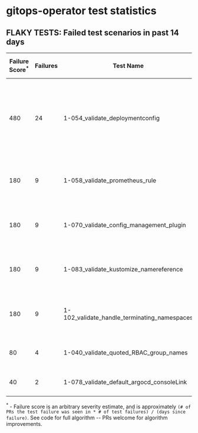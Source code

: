 # gitops-operator test statistics
## FLAKY TESTS: Failed test scenarios in past 14 days
| Failure Score<sup>*</sup> | Failures | Test Name | Last Seen | PR List and Logs 
|---|---|---|---|---|
| 480 | 24 | 1-054_validate_deploymentconfig  |  | 2: [#573](https://github.com/redhat-developer/gitops-operator/pull//573)<sup>[1](https://storage.googleapis.com/origin-ci-test/pr-logs/pull/redhat-developer_gitops-operator/573/pull-ci-redhat-developer-gitops-operator-master-v4.12-kuttl-parallel/1684863286698315776/build-log.txt), [2](https://storage.googleapis.com/origin-ci-test/pr-logs/pull/redhat-developer_gitops-operator/573/pull-ci-redhat-developer-gitops-operator-master-v4.10-kuttl-parallel/1684568729456742400/build-log.txt), [3](https://storage.googleapis.com/origin-ci-test/pr-logs/pull/redhat-developer_gitops-operator/573/pull-ci-redhat-developer-gitops-operator-master-v4.11-kuttl-parallel/1684863284794101760/build-log.txt), [4](https://storage.googleapis.com/origin-ci-test/pr-logs/pull/redhat-developer_gitops-operator/573/pull-ci-redhat-developer-gitops-operator-master-v4.10-kuttl-parallel/1681900925842624512/build-log.txt), [5](https://storage.googleapis.com/origin-ci-test/pr-logs/pull/redhat-developer_gitops-operator/573/pull-ci-redhat-developer-gitops-operator-master-v4.11-kuttl-parallel/1684568729649680384/build-log.txt), [6](https://storage.googleapis.com/origin-ci-test/pr-logs/pull/redhat-developer_gitops-operator/573/pull-ci-redhat-developer-gitops-operator-master-v4.11-kuttl-parallel/1684812774732992512/build-log.txt), [7](https://storage.googleapis.com/origin-ci-test/pr-logs/pull/redhat-developer_gitops-operator/573/pull-ci-redhat-developer-gitops-operator-master-v4.12-kuttl-parallel/1684589239657828352/build-log.txt), [8](https://storage.googleapis.com/origin-ci-test/pr-logs/pull/redhat-developer_gitops-operator/573/pull-ci-redhat-developer-gitops-operator-master-v4.10-kuttl-parallel/1684551087689830400/build-log.txt), [9](https://storage.googleapis.com/origin-ci-test/pr-logs/pull/redhat-developer_gitops-operator/573/pull-ci-redhat-developer-gitops-operator-master-v4.11-kuttl-parallel/1684551087836631040/build-log.txt), [10](https://storage.googleapis.com/origin-ci-test/pr-logs/pull/redhat-developer_gitops-operator/573/pull-ci-redhat-developer-gitops-operator-master-v4.12-kuttl-parallel/1684551090055417856/build-log.txt), [11](https://storage.googleapis.com/origin-ci-test/pr-logs/pull/redhat-developer_gitops-operator/573/pull-ci-redhat-developer-gitops-operator-master-v4.12-kuttl-parallel/1684812777023082496/build-log.txt), [12](https://storage.googleapis.com/origin-ci-test/pr-logs/pull/redhat-developer_gitops-operator/573/pull-ci-redhat-developer-gitops-operator-master-v4.10-kuttl-parallel/1684589239594913792/build-log.txt), [13](https://storage.googleapis.com/origin-ci-test/pr-logs/pull/redhat-developer_gitops-operator/573/pull-ci-redhat-developer-gitops-operator-master-v4.10-kuttl-parallel/1684812774577803264/build-log.txt), [14](https://storage.googleapis.com/origin-ci-test/pr-logs/pull/redhat-developer_gitops-operator/573/pull-ci-redhat-developer-gitops-operator-master-v4.10-kuttl-parallel/1684863284529860608/build-log.txt), [15](https://storage.googleapis.com/origin-ci-test/pr-logs/pull/redhat-developer_gitops-operator/573/pull-ci-redhat-developer-gitops-operator-master-v4.11-kuttl-parallel/1681900925993619456/build-log.txt), [16](https://storage.googleapis.com/origin-ci-test/pr-logs/pull/redhat-developer_gitops-operator/573/pull-ci-redhat-developer-gitops-operator-master-v4.11-kuttl-parallel/1684589239632662528/build-log.txt), [17](https://storage.googleapis.com/origin-ci-test/pr-logs/pull/redhat-developer_gitops-operator/573/pull-ci-redhat-developer-gitops-operator-master-v4.12-kuttl-parallel/1681900928296292352/build-log.txt), [18](https://storage.googleapis.com/origin-ci-test/pr-logs/pull/redhat-developer_gitops-operator/573/pull-ci-redhat-developer-gitops-operator-master-v4.12-kuttl-parallel/1684568731855884288/build-log.txt)</sup> [#559](https://github.com/redhat-developer/gitops-operator/pull//559)<sup>[1](https://storage.googleapis.com/origin-ci-test/pr-logs/pull/redhat-developer_gitops-operator/559/pull-ci-redhat-developer-gitops-operator-master-v4.11-kuttl-parallel/1680879726194855936/build-log.txt), [2](https://storage.googleapis.com/origin-ci-test/pr-logs/pull/redhat-developer_gitops-operator/559/pull-ci-redhat-developer-gitops-operator-master-v4.12-kuttl-parallel/1680879728493334528/build-log.txt), [3](https://storage.googleapis.com/origin-ci-test/pr-logs/pull/redhat-developer_gitops-operator/559/pull-ci-redhat-developer-gitops-operator-master-v4.10-kuttl-parallel/1680898754653196288/build-log.txt), [4](https://storage.googleapis.com/origin-ci-test/pr-logs/pull/redhat-developer_gitops-operator/559/pull-ci-redhat-developer-gitops-operator-master-v4.11-kuttl-parallel/1680898754682556416/build-log.txt), [5](https://storage.googleapis.com/origin-ci-test/pr-logs/pull/redhat-developer_gitops-operator/559/pull-ci-redhat-developer-gitops-operator-master-v4.10-kuttl-parallel/1680879726186467328/build-log.txt), [6](https://storage.googleapis.com/origin-ci-test/pr-logs/pull/redhat-developer_gitops-operator/559/pull-ci-redhat-developer-gitops-operator-master-v4.12-kuttl-parallel/1680898754711916544/build-log.txt)</sup> 
| 180 | 9 | 1-058_validate_prometheus_rule  |  | 2: [#573](https://github.com/redhat-developer/gitops-operator/pull//573)<sup>[1](https://storage.googleapis.com/origin-ci-test/pr-logs/pull/redhat-developer_gitops-operator/573/pull-ci-redhat-developer-gitops-operator-master-v4.10-kuttl-parallel/1681900925842624512/build-log.txt), [2](https://storage.googleapis.com/origin-ci-test/pr-logs/pull/redhat-developer_gitops-operator/573/pull-ci-redhat-developer-gitops-operator-master-v4.11-kuttl-parallel/1681900925993619456/build-log.txt), [3](https://storage.googleapis.com/origin-ci-test/pr-logs/pull/redhat-developer_gitops-operator/573/pull-ci-redhat-developer-gitops-operator-master-v4.12-kuttl-parallel/1681900928296292352/build-log.txt)</sup> [#559](https://github.com/redhat-developer/gitops-operator/pull//559)<sup>[1](https://storage.googleapis.com/origin-ci-test/pr-logs/pull/redhat-developer_gitops-operator/559/pull-ci-redhat-developer-gitops-operator-master-v4.11-kuttl-parallel/1680879726194855936/build-log.txt), [2](https://storage.googleapis.com/origin-ci-test/pr-logs/pull/redhat-developer_gitops-operator/559/pull-ci-redhat-developer-gitops-operator-master-v4.12-kuttl-parallel/1680879728493334528/build-log.txt), [3](https://storage.googleapis.com/origin-ci-test/pr-logs/pull/redhat-developer_gitops-operator/559/pull-ci-redhat-developer-gitops-operator-master-v4.10-kuttl-parallel/1680898754653196288/build-log.txt), [4](https://storage.googleapis.com/origin-ci-test/pr-logs/pull/redhat-developer_gitops-operator/559/pull-ci-redhat-developer-gitops-operator-master-v4.11-kuttl-parallel/1680898754682556416/build-log.txt), [5](https://storage.googleapis.com/origin-ci-test/pr-logs/pull/redhat-developer_gitops-operator/559/pull-ci-redhat-developer-gitops-operator-master-v4.10-kuttl-parallel/1680879726186467328/build-log.txt), [6](https://storage.googleapis.com/origin-ci-test/pr-logs/pull/redhat-developer_gitops-operator/559/pull-ci-redhat-developer-gitops-operator-master-v4.12-kuttl-parallel/1680898754711916544/build-log.txt)</sup> 
| 180 | 9 | 1-070_validate_config_management_plugin  |  | 2: [#573](https://github.com/redhat-developer/gitops-operator/pull//573)<sup>[1](https://storage.googleapis.com/origin-ci-test/pr-logs/pull/redhat-developer_gitops-operator/573/pull-ci-redhat-developer-gitops-operator-master-v4.10-kuttl-parallel/1681900925842624512/build-log.txt), [2](https://storage.googleapis.com/origin-ci-test/pr-logs/pull/redhat-developer_gitops-operator/573/pull-ci-redhat-developer-gitops-operator-master-v4.11-kuttl-parallel/1681900925993619456/build-log.txt), [3](https://storage.googleapis.com/origin-ci-test/pr-logs/pull/redhat-developer_gitops-operator/573/pull-ci-redhat-developer-gitops-operator-master-v4.12-kuttl-parallel/1681900928296292352/build-log.txt)</sup> [#559](https://github.com/redhat-developer/gitops-operator/pull//559)<sup>[1](https://storage.googleapis.com/origin-ci-test/pr-logs/pull/redhat-developer_gitops-operator/559/pull-ci-redhat-developer-gitops-operator-master-v4.11-kuttl-parallel/1680879726194855936/build-log.txt), [2](https://storage.googleapis.com/origin-ci-test/pr-logs/pull/redhat-developer_gitops-operator/559/pull-ci-redhat-developer-gitops-operator-master-v4.12-kuttl-parallel/1680879728493334528/build-log.txt), [3](https://storage.googleapis.com/origin-ci-test/pr-logs/pull/redhat-developer_gitops-operator/559/pull-ci-redhat-developer-gitops-operator-master-v4.10-kuttl-parallel/1680898754653196288/build-log.txt), [4](https://storage.googleapis.com/origin-ci-test/pr-logs/pull/redhat-developer_gitops-operator/559/pull-ci-redhat-developer-gitops-operator-master-v4.11-kuttl-parallel/1680898754682556416/build-log.txt), [5](https://storage.googleapis.com/origin-ci-test/pr-logs/pull/redhat-developer_gitops-operator/559/pull-ci-redhat-developer-gitops-operator-master-v4.10-kuttl-parallel/1680879726186467328/build-log.txt), [6](https://storage.googleapis.com/origin-ci-test/pr-logs/pull/redhat-developer_gitops-operator/559/pull-ci-redhat-developer-gitops-operator-master-v4.12-kuttl-parallel/1680898754711916544/build-log.txt)</sup> 
| 180 | 9 | 1-083_validate_kustomize_namereference  |  | 2: [#573](https://github.com/redhat-developer/gitops-operator/pull//573)<sup>[1](https://storage.googleapis.com/origin-ci-test/pr-logs/pull/redhat-developer_gitops-operator/573/pull-ci-redhat-developer-gitops-operator-master-v4.10-kuttl-parallel/1681900925842624512/build-log.txt), [2](https://storage.googleapis.com/origin-ci-test/pr-logs/pull/redhat-developer_gitops-operator/573/pull-ci-redhat-developer-gitops-operator-master-v4.11-kuttl-parallel/1681900925993619456/build-log.txt), [3](https://storage.googleapis.com/origin-ci-test/pr-logs/pull/redhat-developer_gitops-operator/573/pull-ci-redhat-developer-gitops-operator-master-v4.12-kuttl-parallel/1681900928296292352/build-log.txt)</sup> [#559](https://github.com/redhat-developer/gitops-operator/pull//559)<sup>[1](https://storage.googleapis.com/origin-ci-test/pr-logs/pull/redhat-developer_gitops-operator/559/pull-ci-redhat-developer-gitops-operator-master-v4.11-kuttl-parallel/1680879726194855936/build-log.txt), [2](https://storage.googleapis.com/origin-ci-test/pr-logs/pull/redhat-developer_gitops-operator/559/pull-ci-redhat-developer-gitops-operator-master-v4.12-kuttl-parallel/1680879728493334528/build-log.txt), [3](https://storage.googleapis.com/origin-ci-test/pr-logs/pull/redhat-developer_gitops-operator/559/pull-ci-redhat-developer-gitops-operator-master-v4.10-kuttl-parallel/1680898754653196288/build-log.txt), [4](https://storage.googleapis.com/origin-ci-test/pr-logs/pull/redhat-developer_gitops-operator/559/pull-ci-redhat-developer-gitops-operator-master-v4.11-kuttl-parallel/1680898754682556416/build-log.txt), [5](https://storage.googleapis.com/origin-ci-test/pr-logs/pull/redhat-developer_gitops-operator/559/pull-ci-redhat-developer-gitops-operator-master-v4.10-kuttl-parallel/1680879726186467328/build-log.txt), [6](https://storage.googleapis.com/origin-ci-test/pr-logs/pull/redhat-developer_gitops-operator/559/pull-ci-redhat-developer-gitops-operator-master-v4.12-kuttl-parallel/1680898754711916544/build-log.txt)</sup> 
| 180 | 9 | 1-102_validate_handle_terminating_namespaces  |  | 2: [#573](https://github.com/redhat-developer/gitops-operator/pull//573)<sup>[1](https://storage.googleapis.com/origin-ci-test/pr-logs/pull/redhat-developer_gitops-operator/573/pull-ci-redhat-developer-gitops-operator-master-v4.10-kuttl-parallel/1681900925842624512/build-log.txt), [2](https://storage.googleapis.com/origin-ci-test/pr-logs/pull/redhat-developer_gitops-operator/573/pull-ci-redhat-developer-gitops-operator-master-v4.11-kuttl-parallel/1681900925993619456/build-log.txt), [3](https://storage.googleapis.com/origin-ci-test/pr-logs/pull/redhat-developer_gitops-operator/573/pull-ci-redhat-developer-gitops-operator-master-v4.12-kuttl-parallel/1681900928296292352/build-log.txt)</sup> [#559](https://github.com/redhat-developer/gitops-operator/pull//559)<sup>[1](https://storage.googleapis.com/origin-ci-test/pr-logs/pull/redhat-developer_gitops-operator/559/pull-ci-redhat-developer-gitops-operator-master-v4.11-kuttl-parallel/1680879726194855936/build-log.txt), [2](https://storage.googleapis.com/origin-ci-test/pr-logs/pull/redhat-developer_gitops-operator/559/pull-ci-redhat-developer-gitops-operator-master-v4.12-kuttl-parallel/1680879728493334528/build-log.txt), [3](https://storage.googleapis.com/origin-ci-test/pr-logs/pull/redhat-developer_gitops-operator/559/pull-ci-redhat-developer-gitops-operator-master-v4.10-kuttl-parallel/1680898754653196288/build-log.txt), [4](https://storage.googleapis.com/origin-ci-test/pr-logs/pull/redhat-developer_gitops-operator/559/pull-ci-redhat-developer-gitops-operator-master-v4.11-kuttl-parallel/1680898754682556416/build-log.txt), [5](https://storage.googleapis.com/origin-ci-test/pr-logs/pull/redhat-developer_gitops-operator/559/pull-ci-redhat-developer-gitops-operator-master-v4.10-kuttl-parallel/1680879726186467328/build-log.txt), [6](https://storage.googleapis.com/origin-ci-test/pr-logs/pull/redhat-developer_gitops-operator/559/pull-ci-redhat-developer-gitops-operator-master-v4.12-kuttl-parallel/1680898754711916544/build-log.txt)</sup> 
| 80 | 4 | 1-040_validate_quoted_RBAC_group_names  |  | 2: [#545](https://github.com/redhat-developer/gitops-operator/pull//545)<sup>[1](https://storage.googleapis.com/origin-ci-test/pr-logs/pull/redhat-developer_gitops-operator/545/pull-ci-redhat-developer-gitops-operator-master-v4.10-kuttl-sequential/1684519612483375104/build-log.txt)</sup> [#530](https://github.com/redhat-developer/gitops-operator/pull//530)<sup>[1](https://storage.googleapis.com/origin-ci-test/pr-logs/pull/redhat-developer_gitops-operator/530/pull-ci-redhat-developer-gitops-operator-master-v4.11-kuttl-sequential/1684179550918938624/build-log.txt), [2](https://storage.googleapis.com/origin-ci-test/pr-logs/pull/redhat-developer_gitops-operator/530/pull-ci-redhat-developer-gitops-operator-master-v4.10-kuttl-sequential/1684179541662109696/build-log.txt)</sup> 
| 40 | 2 | 1-078_validate_default_argocd_consoleLink  |  | 2: [#573](https://github.com/redhat-developer/gitops-operator/pull//573)<sup>[1](https://storage.googleapis.com/origin-ci-test/pr-logs/pull/redhat-developer_gitops-operator/573/pull-ci-redhat-developer-gitops-operator-master-v4.10-kuttl-sequential/1681900925876178944/build-log.txt)</sup> [#559](https://github.com/redhat-developer/gitops-operator/pull//559)<sup>[1](https://storage.googleapis.com/origin-ci-test/pr-logs/pull/redhat-developer_gitops-operator/559/pull-ci-redhat-developer-gitops-operator-master-v4.11-kuttl-sequential/1682401830471995392/build-log.txt)</sup> 



<sup>*</sup> - Failure score is an arbitrary severity estimate, and is approximately `(# of PRs the test failure was seen in * # of test failures) / (days since failure)`. See code for full algorithm -- PRs welcome for algorithm improvements.

